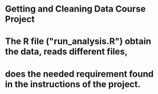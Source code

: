 # Getting and Cleaning Data Course Project

# The R file ("run_analysis.R") obtain the data, reads different files, 
# does the needed requirement found in the instructions of the project.

